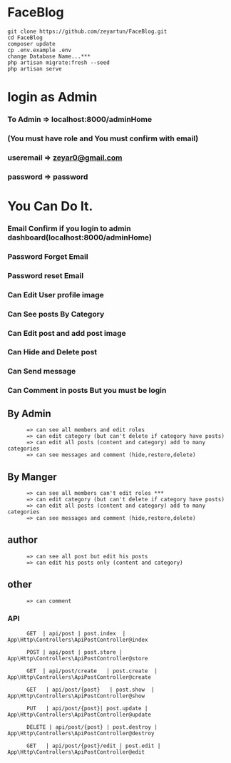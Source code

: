 # FaceBlog

```
git clone https://github.com/zeyartun/FaceBlog.git
cd FaceBlog
composer update
cp .env.example .env
change Database Name...***
php artisan migrate:fresh --seed
php artisan serve

```
# login as Admin
### To Admin => localhost:8000/adminHome 
### (You must have role and You must confirm with email)

### useremail => zeyar0@gmail.com
### password => password



# You Can Do It.
### Email Confirm if you login to admin dashboard(localhost:8000/adminHome)
### Password Forget Email
### Password reset Email

### Can Edit User profile image
### Can See posts By Category
### Can Edit post and add post image
### Can Hide and Delete post
### Can Send message
### Can Comment in posts But you must be login

## By Admin 
```
      => can see all members and edit roles
      => can edit category (but can't delete if category have posts)
      => can edit all posts (content and category) add to many categories
      => can see messages and comment (hide,restore,delete)
```
## By Manger 
```
      => can see all members can't edit roles ***
      => can edit category (but can't delete if category have posts)
      => can edit all posts (content and category) add to many categories
      => can see messages and comment (hide,restore,delete)
```
## author 
```
      => can see all post but edit his posts
      => can edit his posts only (content and category)
```
## other 
```
      => can comment 
```
### API
```
      GET  | api/post | post.index  | App\Http\Controllers\ApiPostController@index 

      POST | api/post | post.store | App\Http\Controllers\ApiPostController@store 

      GET  | api/post/create   | post.create  | App\Http\Controllers\ApiPostController@create

      GET   | api/post/{post}   | post.show  | App\Http\Controllers\ApiPostController@show  

      PUT   | api/post/{post}| post.update | App\Http\Controllers\ApiPostController@update

      DELETE | api/post/{post} | post.destroy | App\Http\Controllers\ApiPostController@destroy
      
      GET   | api/post/{post}/edit | post.edit | App\Http\Controllers\ApiPostController@edit 
      
```
